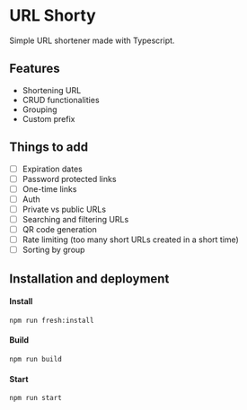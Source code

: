 # URL Shorty
Simple URL shortener made with Typescript.

## Features
- Shortening URL
- CRUD functionalities
- Grouping
- Custom prefix

## Things to add
- [ ] Expiration dates
- [ ] Password protected links
- [ ] One-time links
- [ ] Auth
- [ ] Private vs public URLs
- [ ] Searching and filtering URLs
- [ ] QR code generation
- [ ] Rate limiting (too many short URLs created in a short time)
- [ ] Sorting by group

## Installation and deployment

#### Install
`npm run fresh:install`

#### Build

`npm run build`

#### Start

`npm run start`
